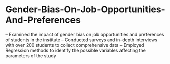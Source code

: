 # Gender-Bias-On-Job-Opportunities-And-Preferences
– Examined the impact of gender bias on job opportunities and preferences of students in the institute – Conducted surveys and in-depth interviews with over 200 students to collect comprehensive data – Employed Regression methods to identify the possible variables affecting the parameters of the study
